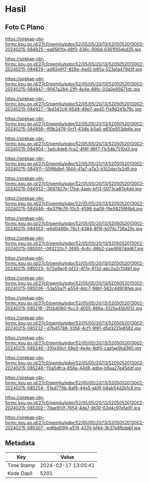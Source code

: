 # Hasil

## Foto C Plano

https://sirekap-obj-formc.kpu.go.id/27c0/pemilu/pdpr/52/05/05/20/13/5205052013002-20240215-084825--ea9581fa-48f0-436c-906d-6361f85ebd25.jpg

https://sirekap-obj-formc.kpu.go.id/27c0/pemilu/pdpr/52/05/05/20/13/5205052013002-20240215-084829--ad92e917-828e-4ed2-b65a-523a1a479d3f.jpg

https://sirekap-obj-formc.kpu.go.id/27c0/pemilu/pdpr/52/05/05/20/13/5205052013002-20240215-084847--9067a284-21ff-4e4e-88fc-03a0e95671dc.jpg

https://sirekap-obj-formc.kpu.go.id/27c0/pemilu/pdpr/52/05/05/20/13/5205052013002-20240215-084927--1bd342c8-6548-49e7-aed2-f1a9d241b76c.jpg

https://sirekap-obj-formc.kpu.go.id/27c0/pemilu/pdpr/52/05/05/20/13/5205052013002-20240215-084859--ff9b2479-0cf1-434b-b5a6-e610e953de6e.jpg

https://sirekap-obj-formc.kpu.go.id/27c0/pemilu/pdpr/52/05/05/20/13/5205052013002-20240215-084904--1adc4de8-fca2-4f8f-96f7-f1c54b7510d3.jpg

https://sirekap-obj-formc.kpu.go.id/27c0/pemilu/pdpr/52/05/05/20/13/5205052013002-20240215-084911--55f6b8ef-1844-41a7-a7a3-b102dacfa2d9.jpg

https://sirekap-obj-formc.kpu.go.id/27c0/pemilu/pdpr/52/05/05/20/13/5205052013002-20240215-084932--3697827e-17bd-4aeb-bf13-0073ca87e4dd.jpg

https://sirekap-obj-formc.kpu.go.id/27c0/pemilu/pdpr/52/05/05/20/13/5205052013002-20240215-084946--6e379b79-10c5-4598-ba09-f9e59259f4b6.jpg

https://sirekap-obj-formc.kpu.go.id/27c0/pemilu/pdpr/52/05/05/20/13/5205052013002-20240215-084953--e6d0d46b-76c1-4384-8f16-b074c726a29c.jpg

https://sirekap-obj-formc.kpu.go.id/27c0/pemilu/pdpr/52/05/05/20/13/5205052013002-20240215-085001--063220c7-2695-4c6c-86b2-cae6687ddd67.jpg

https://sirekap-obj-formc.kpu.go.id/27c0/pemilu/pdpr/52/05/05/20/13/5205052013002-20240215-085023--b72a9ac6-bf22-4f7e-9132-abc2a2c134b1.jpg

https://sirekap-obj-formc.kpu.go.id/27c0/pemilu/pdpr/52/05/05/20/13/5205052013002-20240215-085036--53a55a7f-a554-4dc7-98b1-562c4d908feb.jpg

https://sirekap-obj-formc.kpu.go.id/27c0/pemilu/pdpr/52/05/05/20/13/5205052013002-20240215-085218--2f2b4060-6cc3-4055-866a-3325e45b1012.jpg

https://sirekap-obj-formc.kpu.go.id/27c0/pemilu/pdpr/52/05/05/20/13/5205052013002-20240215-085232--d7b45788-3356-4cf1-9f61-d5d3231e8582.jpg

https://sirekap-obj-formc.kpu.go.id/27c0/pemilu/pdpr/52/05/05/20/13/5205052013002-20240215-085240--310e39cf-58e0-4e4e-9df0-caafae9bd360.jpg

https://sirekap-obj-formc.kpu.go.id/27c0/pemilu/pdpr/52/05/05/20/13/5205052013002-20240215-085248--f0a5dfca-658a-44d8-adbe-b9aa27e45ddf.jpg

https://sirekap-obj-formc.kpu.go.id/27c0/pemilu/pdpr/52/05/05/20/13/5205052013002-20240215-085254--51ed779b-8af8-44e5-ab5f-b8ab54d2b1c6.jpg

https://sirekap-obj-formc.kpu.go.id/27c0/pemilu/pdpr/52/05/05/20/13/5205052013002-20240215-085302--7dae951f-7654-4da7-8b10-63d4c97e5e91.jpg

https://sirekap-obj-formc.kpu.go.id/27c0/pemilu/pdpr/52/05/05/20/13/5205052013002-20240215-085307--ed6bd099-a519-437d-bf4d-3b37e8fbdabf.jpg


## Metadata

| Key        | Value               |
| ---------- | ------------------- |
| Time Stamp | 2024-02-17 13:05:41 |
| Kode Dapil | 5201                |



